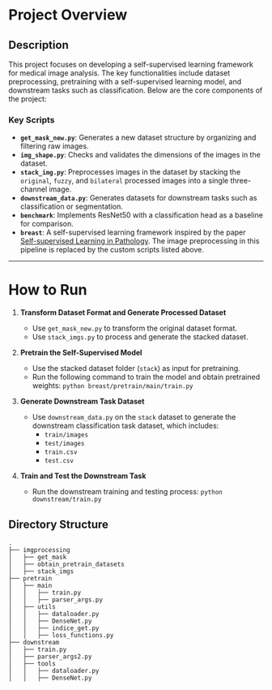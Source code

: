 # Project Overview

## Description

This project focuses on developing a self-supervised learning framework for medical image analysis. The key functionalities include dataset preprocessing, pretraining with a self-supervised learning model, and downstream tasks such as classification. Below are the core components of the project:

### Key Scripts

- **`get_mask_new.py`**: Generates a new dataset structure by organizing and filtering raw images.
- **`img_shape.py`**: Checks and validates the dimensions of the images in the dataset.
- **`stack_img.py`**: Preprocesses images in the dataset by stacking the `original`, `fuzzy`, and `bilateral` processed images into a single three-channel image.
- **`downstream_data.py`**: Generates datasets for downstream tasks such as classification or segmentation.
- **`benchmark`**: Implements ResNet50 with a classification head as a baseline for comparison.
- **`breast`**: A self-supervised learning framework inspired by the paper [Self-supervised Learning in Pathology](https://www.arxiv.org/pdf/2408.10600.pdf). The image preprocessing in this pipeline is replaced by the custom scripts listed above.

---
# How to Run

1. **Transform Dataset Format and Generate Processed Dataset**
   - Use `get_mask_new.py` to transform the original dataset format.
   - Use `stack_imgs.py` to process and generate the stacked dataset.

2. **Pretrain the Self-Supervised Model**
   - Use the stacked dataset folder (`stack`) as input for pretraining.
   - Run the following command to train the model and obtain pretrained weights:
     `python breast/pretrain/main/train.py`

3. **Generate Downstream Task Dataset**
   - Use `downstream_data.py` on the `stack` dataset to generate the downstream classification task dataset, which includes:
     - `train/images`
     - `test/images`
     - `train.csv`
     - `test.csv`

4. **Train and Test the Downstream Task**
   - Run the downstream training and testing process:
     `python downstream/train.py`


## Directory Structure

```plaintext
.
├── imgprocessing
│   ├── get_mask
│   ├── obtain_pretrain_datasets
│   ├── stack_imgs
├── pretrain
│   ├── main
│   │   ├── train.py
│   │   ├── parser_args.py
│   ├── utils
│   │   ├── dataloader.py
│   │   ├── DenseNet.py
│   │   ├── indice_get.py
│   │   ├── loss_functions.py
├── downstream
│   ├── train.py
│   ├── parser_args2.py
│   ├── tools
│   │   ├── dataloader.py
│   │   ├── DenseNet.py

